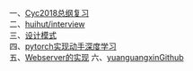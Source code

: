 一、[Cyc2018总纲复习](https://github.com/CyC2018/CS-Notes)<br>
二、[huihut/interview](https://github.com/huihut/interview)<br>
三、[设计模式](https://github.com/FengJungle/DesignPattern)<br>
四、[pytorch实现动手深度学习](https://github.com/Liuhongzhi2018/Dive-into-DL-PyTorch)<br>
五、[Webserver的实现](https://github.com/linyacool/WebServer)
六、[yuanguangxinGithub](https://github.com/yuanguangxin/LeetCode)
